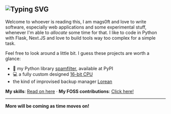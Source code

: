 ![Typing SVG](https://readme-typing-svg.demolab.com?font=Fira+Code&pause=1000&color=1CD30D&vCenter=true&width=550&lines=%F0%9F%91%8B+Hi%2C+I'm+mags0ft!;Explicit+is+better+than+implicit.;Over-engineering%2C+one+project+at+a+time.;%F0%9F%98%8A+Read+more+below!)
---

Welcome to whoever is reading this, I am mags0ft and love to write software, especially web applications and some experimental stuff, whenever I'm able to _allocate_ some time for that.
I like to code in Python with Flask, Next.JS and love to build tools way too complex for a simple task.

Feel free to look around a little bit. I guess these projects are worth a glance:
- 🐍 my Python library [spamfilter](https://github.com/mags0ft/spamfilter), available at PyPI
- 💻 a fully custom designed [16-bit CPU](https://github.com/mags0ft/JoltCore-16)
-  the kind of improvised backup manager [Lorean](https://github.com/mags0ft/Lorean)

**My skills**: [Read on here](./about-me/Skills.md) &middot; **My FOSS contributions**: [Click here!](./about-me/Contributions.md)

---

**More will be coming as time moves on!**

